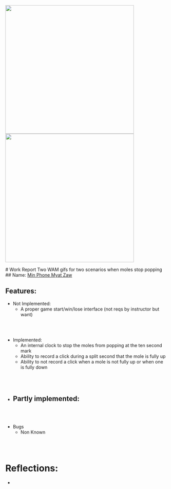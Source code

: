 <p float="left">
  <img src="/ezgif.com-video-to-gif-converter.gif" width="400" />
  <img src="/20240215185358-ezgif.com-video-to-gif-converter.gif" width="400" /> 
</p>
# Work Report
Two WAM gifs for two scenarios when moles stop popping
## Name: <ins> Min Phone Myat Zaw </ins>

## Features:

- Not Implemented:
  - A proper game start/win/lose interface (not reqs by instructor but want)

<br><br>

- Implemented:
  - An internal clock to stop the moles from popping at the ten second mark
  - Ability to record a click during a split second that the mole is fully up
  - Ability to not record a click when a mole is not fully up or when one is fully down

<br><br>

- Partly implemented:
  - 

<br><br>

- Bugs
  - Non Known 

<br><br>

# Reflections:

-
